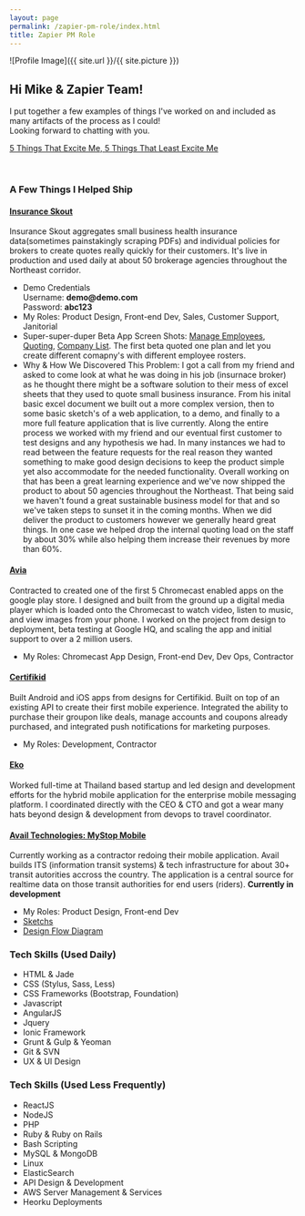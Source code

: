 ```yaml
---
layout: page
permalink: /zapier-pm-role/index.html
title: Zapier PM Role
---
```

<style>
img { width: 50%; margin: 0 auto; display: block; }
</style>

![Profile Image]({{ site.url }}/{{ site.picture }})

<h2>Hi Mike & Zapier Team!</h2>
<p>I put together a few examples of things I've worked on and included as many artifacts of the process as I could!<br />Looking forward to chatting with you.</p>
<p><a href="http://hastebin.com/neqemareda.vhdl">5 Things That Excite Me, 5 Things That Least Excite Me</a></p>
<br />

<h3>A Few Things I Helped Ship</h3>
<h4><a href="http://insuranceskout.com">Insurance Skout</a></h4>
<p>Insurance Skout aggregates small business health insurance data(sometimes painstakingly scraping PDFs) and individual policies for brokers to create quotes really quickly for their customers. It's live in production and used daily at about 50 brokerage agencies throughout the Northeast corridor.</p>
<ul class="skill-list">
  <li>Demo Credentials <br />Username: <b>demo@demo.com</b><br />Password: <b>abc123</b></li>
  <li>My Roles: Product Design, Front-end Dev, Sales, Customer Support, Janitorial</li>
  <li>Super-super-duper Beta App Screen Shots: <a href="{{site.url}}/assets/images/skout/quotepage.png">Manage Employees</a>, <a href="{{site.url}}/assets/images/skout/quotepage.png">Quoting</a>, <a href="{{site.url}}/assets/images/skout/companypage.png">Company List</a>. The first beta quoted one plan and let you create different comapny's with different employee rosters.</li>
  <li>Why & How We Discovered This Problem: I got a call from my friend and asked to come look at what he was doing in his job (insurnace broker) as he thought there might be a software solution to their mess of excel sheets that they used to quote small business insurance. From his inital basic excel document we built out a more complex version, then to some basic sketch's of a web application, to a demo, and finally to a more full feature application that is live currently. Along the entire process we worked with my friend and our eventual first customer to test designs and any hypothesis we had. In many instances we had to read between the feature requests for the real reason they wanted something to make good design decisions to keep the product simple yet also accommodate for the needed functionality. Overall working on that has been a great learning experience and we've now shipped the product to about 50 agencies throughout the Northeast. That being said we haven't found a great sustainable business model for that and so we've taken steps to sunset it in the coming months. When we did deliver the product to customers however we generally heard great things. In one case we helped drop the internal quoting load on the staff by about 30% while also helping them increase their revenues by more than 60%.</li>
</ul>

<h4><a href="http://aviatheapp.com">Avia</a></h4>
<p>Contracted to created one of the first 5 Chromecast enabled apps on the google play store. I designed and built from the ground up a digital media player which is loaded onto the Chromecast to watch video, listen to music, and view images from your phone. I worked on the project from design to deployment, beta testing at Google HQ, and scaling the app and initial support to over a 2 million users.</p>
<ul class="skill-list">
  <li>My Roles: Chromecast App Design, Front-end Dev, Dev Ops, Contractor</li>
</ul>

<h4><a href="https://itunes.apple.com/us/app/certifikid/id520350407?mt=8">Certifikid</a></h4>
<p>Built Android and iOS apps from designs for Certifikid. Built on top of an existing API to create their first mobile experience. Integrated the ability to purchase their groupon like deals, manage accounts and coupons already purchased, and integrated push notifications for marketing purposes.</p>
<ul class="skill-list">
  <li>My Roles: Development, Contractor</li>
</ul>

<h4><a href="http://ekoapp.com">Eko</a></h4>
<p>Worked full-time at Thailand based startup and led design and development efforts for the hybrid mobile application for the enterprise mobile messaging platform. I coordinated directly with the CEO & CTO and got a wear many hats beyond design & development from devops to travel coordinator.</p>

<h4><a href="http://www.availtec.com/">Avail Technologies: MyStop Mobile</a></h4>
<p>Currently working as a contractor redoing their mobile application. Avail builds ITS (information transit systems) & tech infrastructure for about 30+ transit autorities accross the country. The application is a central source for realtime data on those transit authorities for end users (riders). <b>Currently in development</b></p>
<ul class="skill-list">
  <li>My Roles: Product Design, Front-end Dev</li>
  <li><a href="{{site.url}}/assets/images/avail/avail_sketchs.jpg">Sketchs</a></li>
  <li><a href="{{site.url}}/assets/images/avail/avail_design_flow.jpg">Design Flow Diagram</a></li>
</ul>


<h3>Tech Skills (Used Daily)</h3>

<ul class="skill-list">
	<li>HTML & Jade</li>
	<li>CSS (Stylus, Sass, Less)</li>
	<li>CSS Frameworks (Bootstrap, Foundation)</li>
	<li>Javascript</li>
	<li>AngularJS</li>
	<li>Jquery</li>
	<li>Ionic Framework</li>
	<li>Grunt & Gulp & Yeoman</li>
	<li>Git & SVN</li>
	<li>UX & UI Design</li>
</ul>

<h3>Tech Skills (Used Less Frequently)</h3>
<ul class="skill-list">
	<li>ReactJS</li>
	<li>NodeJS</li>
	<li>PHP</li>
	<li>Ruby & Ruby on Rails</li>
	<li>Bash Scripting</li>
	<li>MySQL & MongoDB</li>
	<li>Linux</li>
	<li>ElasticSearch</li>
	<li>API Design & Development</li>
	<li>AWS Server Management & Services</li>
	<li>Heorku Deployments</li>
</ul>


